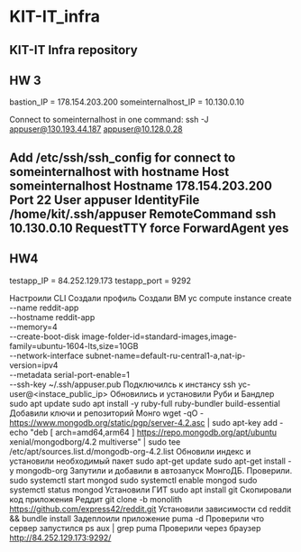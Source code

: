 # KIT-IT_infra
KIT-IT Infra repository
-----------------------------
HW 3
-----------------------------
bastion_IP = 178.154.203.200
someinternalhost_IP = 10.130.0.10

Connect to someinternalhost in one command:
ssh -J appuser@130.193.44.187 appuser@10.128.0.28

Add /etc/ssh/ssh_config for connect to someinternalhost with hostname
Host someinternalhost
Hostname 178.154.203.200
Port 22
User appuser
IdentityFile /home/kit/.ssh/appuser
RemoteCommand ssh 10.130.0.10
RequestTTY force
ForwardAgent yes
------------------------------
HW4
------------------------------
testapp_IP = 84.252.129.173
testapp_port = 9292

Настроили CLI
Создали профиль
Создали ВМ
    yc compute instance create \
    --name reddit-app \
    --hostname reddit-app \
    --memory=4 \
    --create-boot-disk image-folder-id=standard-images,image-family=ubuntu-1604-lts,size=10GB \
    --network-interface subnet-name=default-ru-central1-a,nat-ip-version=ipv4 \
    --metadata serial-port-enable=1 \
    --ssh-key ~/.ssh/appuser.pub
Подключилсь к инстансу
    ssh yc-user@<instace_public_ip>
Обновились и установили Руби и Бандлер
    sudo apt update
    sudo apt install -y ruby-full ruby-bundler build-essential
Добавили ключи и репозиторий Монго
    wget -qO - https://www.mongodb.org/static/pgp/server-4.2.asc | sudo apt-key add -
    echo "deb [ arch=amd64,arm64 ] https://repo.mongodb.org/apt/ubuntu xenial/mongodborg/4.2 multiverse" | sudo tee /etc/apt/sources.list.d/mongodb-org-4.2.list
Обновили индекс и установили необходимый пакет
    sudo apt-get update
    sudo apt-get install -y mongodb-org
Запутили и добавили в автозапуск МонгоДБ. Проверили.
    sudo systemctl start mongod
    sudo systemctl enable mongod
    sudo systemctl status mongod
Установили ГИТ
    sudo apt install git
Скопировали код приложения Реддит
    git clone -b monolith https://github.com/express42/reddit.git
Установили зависимости
    cd reddit && bundle install
Задеплоили приложение
    puma -d
Проверили что сервер запустился
    ps aux | grep puma
Проверили через браузер
    http://84.252.129.173:9292/
